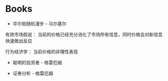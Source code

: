 # Books

* 华尔街随机漫步 - 马尔基尔 

有效市场假说： 当前的价格已经充分消化了市场所有信息，同时价格会对新信息快速做出反应

行为经济学： 当前价格的非理性表现



* 聪明的投资者 - 格雷厄姆 



* 证券分析 - 格雷厄姆

